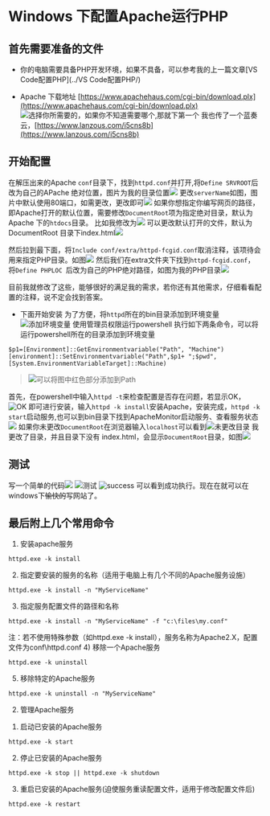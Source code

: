 # Windows 下配置Apache运行PHP
## 首先需要准备的文件
* 你的电脑需要具备PHP开发环境，如果不具备，可以参考我的上一篇文章[VS Code配置PHP](../VS Code配置PHP/)

* Apache 下载地址 [https://www.apachehaus.com/cgi-bin/download.plx](https://www.apachehaus.com/cgi-bin/download.plx)
![选择你所需要的，如果你不知道需要哪个,那就下第一个](i/17890238-fcede071a77e554f.png)
我也传了一个蓝奏云，[https://www.lanzous.com/i5cns8b](https://www.lanzous.com/i5cns8b)
## 开始配置
  在解压出来的Apache `conf`目录下，找到`httpd.conf`并打开,将`Define SRVROOT`后改为自己的APache 绝对位置，图片为我的目录位置![](i/17890238-181dd59c44f56808.png)
更改`serverName`如图，图片中默认使用80端口，如需更改，更改即可![](i/17890238-e2c7ce25e6867821.png)
如果你想指定你编写网页的路径，即Apache打开的默认位置，需要修改`DocumentRoot`项为指定绝对目录，默认为Apache 下的`htdocs`目录。
比如我修改为![](i/17890238-c4a824fe83c0119e.png)
可以更改默认打开的文件，默认为 DocumentRoot 目录下index.html![](i/17890238-0ab4b7ca9d523d1e.png)

然后拉到最下面，将`Include conf/extra/httpd-fcgid.conf`取消注释，该项待会用来指定PHP目录。如图![](i/17890238-7fe827dcea098636.png)
然后我们在extra文件夹下找到`httpd-fcgid.conf`，将`Define PHPLOC `后改为自己的PHP绝对路径，如图为我的PHP目录![](i/17890238-7d723ca2d208db51.png)

目前我就修改了这些，能够很好的满足我的需求，若你还有其他需求，仔细看看配置的注释，说不定会找到答案。
* 下面开始安装
为了方便，将`httpd`所在的bin目录添加到环境变量
![添加环境变量](i/17890238-5d5daf3243584308.png)
使用管理员权限运行powershell 执行如下两条命令，可以将运行powershell所在的目录添加到环境变量
```
$p1=[Environment]::GetEnvironmentvariable("Path", "Machine")
[environment]::SetEnvironmentvariable("Path",$p1+ ";$pwd",[System.EnvironmentVariableTarget]::Machine)
```
>![可以将图中红色部分添加到Path](i/17890238-3a4767e385371851.png)

首先，在powershell中输入`httpd -t`来检查配置是否存在问题，若显示OK，![OK](i/17890238-aecfe56d6c20bfe8.png)
即可进行安装，输入`httpd -k install`安装Apache，安装完成，`httpd -k start`启动服务,也可以到bin目录下找到ApacheMonitor启动服务、查看服务状态![](i/17890238-4e9fe00379516786.png)
如果你未更改`DocumentRoot`在浏览器输入`localhost`可以看到![未更改目录](i/17890238-5f02e951e4a62c29.png)
我更改了目录，并且目录下没有 index.html，会显示`DocumentRoot`目录，如图![](i/17890238-b990fa54350b8418.png)
## 测试
写一个简单的代码![](i/17890238-1220464dc9becc08.png)
![测试](i/17890238-c05d5b70addac011.png)
![success](i/17890238-6a5aa3e6e1988b31.png)
可以看到成功执行。现在在就可以在windows下~~愉快的~~写网站了。
## 最后附上几个常用命令
1) 安装apache服务
```
httpd.exe -k install
```

2) 指定要安装的服务的名称（适用于电脑上有几个不同的Apache服务设施）
```
httpd.exe -k install -n "MyServiceName"
```
3) 指定服务配置文件的路径和名称
```
httpd.exe -k install -n "MyServiceName" -f "c:\files\my.conf"
```
注：若不使用特殊参数（如httpd.exe -k install），服务名称为Apache2.X，配置文件为conf\httpd.conf
4) 移除一个Apache服务
```
httpd.exe -k uninstall
```
5) 移除特定的Apache服务
```
httpd.exe -k uninstall -n "MyServiceName"
```
2. 管理Apache服务
1) 启动已安装的Apache服务
```
httpd.exe -k start
```
2) 停止已安装的Apache服务
```
httpd.exe -k stop || httpd.exe -k shutdown
```
3) 重启已安装的Apache服务(迫使服务重读配置文件，适用于修改配置文件后)
```
httpd.exe -k restart
```
